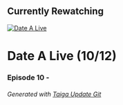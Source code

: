 ﻿
## Currently Rewatching

[![Date A Live](https://s4.anilist.co/file/anilistcdn/media/anime/cover/medium/bx15583-rTuRqDFTM1UZ.png)](https://anilist.co/anime/15583)

# Date A Live (10/12)

### Episode 10 - 

###### *Generated with [Taiga Update Git](https://github.com/nike4613/taiga-update-git)*